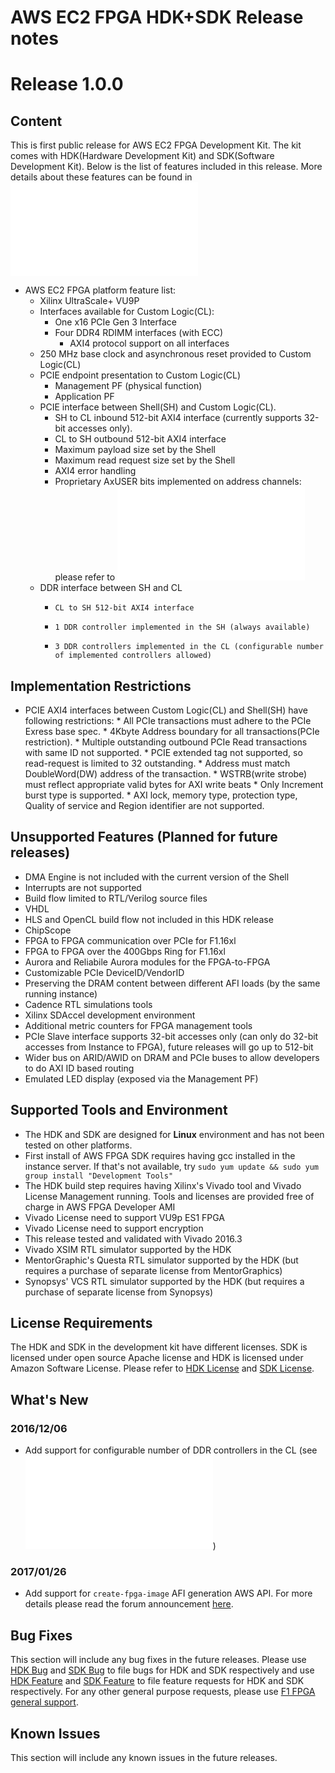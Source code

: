 
# AWS EC2 FPGA HDK+SDK Release notes

# Release 1.0.0

## Content

This is first public release for AWS EC2 FPGA Development Kit. The kit comes with HDK(Hardware Development Kit) and SDK(Software Development Kit). Below is the list of features included in this  release. More details about these features can be found in ![AWS Shell Interface Specification](./hdk/docs/AWS_Shell_Interface_Specification.md)

*   AWS EC2 FPGA platform feature list:
    *    Xilinx UltraScale+ VU9P
    *    Interfaces available for Custom Logic(CL):
          *    One x16 PCIe Gen 3 Interface
          *    Four DDR4 RDIMM interfaces (with ECC)
               *    AXI4 protocol support on all interfaces
    *  	250 MHz base clock and asynchronous reset provided to Custom Logic(CL)
    *    PCIE endpoint presentation to Custom Logic(CL)
         *    Management PF (physical function)
         *    Application PF
    *    PCIE interface between Shell(SH) and Custom Logic(CL).
         *    SH to CL inbound 512-bit AXI4 interface (currently supports 32-bit accesses only).
         *    CL to SH outbound 512-bit AXI4 interface
         *    Maximum payload size set by the Shell
         *    Maximum read request size set by the Shell
         *    AXI4 error handling
         *    Proprietary AxUSER bits implemented on address channels: please refer to ![AWS Shell Interface Specification](./hdk/docs/AWS_Shell_Interface_Specification.md)        
    *    DDR interface between SH and CL
         *     CL to SH 512-bit AXI4 interface
         *     1 DDR controller implemented in the SH (always available)
         *     3 DDR controllers implemented in the CL (configurable number of implemented controllers allowed)

## Implementation Restrictions

*    PCIE AXI4 interfaces between Custom Logic(CL) and Shell(SH) have following restrictions:
    *    All PCIe transactions must adhere to the PCIe Exress base spec.
    *    4Kbyte Address boundary for all transactions(PCIe restriction).
    *    Multiple outstanding outbound PCIe Read transactions with same ID not supported.
    *    PCIE extended tag not supported, so read-request is limited to 32 outstanding.
    *    Address must match DoubleWord(DW) address of the transaction.
    *    WSTRB(write strobe) must reflect appropriate valid bytes for AXI write beats
    *    Only Increment burst type is supported.
    *    AXI lock, memory type, protection type, Quality of service and Region identifier are not supported.

## Unsupported Features (Planned for future releases)

* DMA Engine is not included with the current version of the Shell
* Interrupts are not supported
* Build flow limited to RTL/Verilog source files
* VHDL
* HLS and OpenCL build flow not included in this HDK release
* ChipScope
* FPGA to FPGA communication over PCIe for F1.16xl
* FPGA to FPGA over the 400Gbps Ring for F1.16xl
* Aurora and Reliabile Aurora modules for the FPGA-to-FPGA 
* Customizable PCIe DeviceID/VendorID
* Preserving the DRAM content between different AFI loads (by the same running instance)
* Cadence RTL simulations tools
* Xilinx SDAccel development environment
* Additional metric counters for FPGA management tools
* PCIe Slave interface supports 32-bit accesses only (can only do 32-bit accesses from Instance to FPGA), future releases will go up to 512-bit
* Wider bus on ARID/AWID on DRAM and PCIe buses to allow developers to do AXI ID based routing
* Emulated LED display (exposed via the Management PF)

## Supported Tools and Environment

* The HDK and SDK are designed for **Linux** environment and has not been tested on other platforms.
* First install of AWS FPGA SDK requires having gcc installed in the instance server. If that's not available, try `sudo yum update && sudo yum group install "Development Tools"`
* The HDK build step requires having Xilinx's Vivado tool and Vivado License Management running.  Tools and licenses are provided free of charge in AWS FPGA Developer AMI
* Vivado License need to support VU9p ES1 FPGA
* Vivado License need to support encryption
* This release tested and validated with Vivado 2016.3
* Vivado XSIM RTL simulator supported by the HDK
* MentorGraphic's Questa RTL simulator supported by the HDK (but requires a purchase of separate license from MentorGraphics)
* Synopsys' VCS RTL simulator supported by the HDK (but requires a purchase of separate license from Synopsys)


## License Requirements

The HDK and SDK in the development kit have different licenses. SDK is licensed under open source Apache license and HDK is licensed under Amazon Software License. Please refer to [HDK License](./hdk/LICENSE.txt) and [SDK License](./sdk/LICENSE.txt).

## What's New

### 2016/12/06 
   * Add support for configurable number of DDR controllers in the CL (see ![AWS Shell Interface Specification](./hdk/docs/AWS_Shell_Interface_Specification.md))
### 2017/01/26
   * Add support for `create-fpga-image` AFI generation AWS API. For more details please read the forum announcement [here](https://forums.aws.amazon.com/forum.jspa?forumID=243&start=0).

## Bug Fixes

This section will include any bug fixes in the future releases. Please use [HDK Bug](https://github.com/aws/aws-fpga/issues/16) and [SDK Bug](https://github.com/aws/aws-fpga/issues/17) to file bugs for HDK and SDK respectively and use [HDK Feature](https://github.com/aws/aws-fpga/issues/18) and [SDK Feature](https://github.com/aws/aws-fpga/issues/19) to file feature requests for HDK and SDK respectively. For any other general purpose requests, please use [F1 FPGA general support](https://github.com/aws/aws-fpga/issues/20).

## Known Issues

This section will include any known issues in the future releases.


